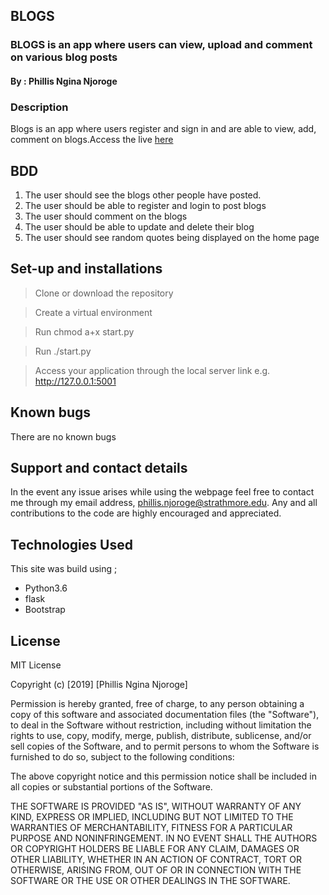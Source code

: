 ## BLOGS
### BLOGS is an app where users can view, upload and comment on various blog posts 
#### By : Phillis Ngina Njoroge

### Description
Blogs is an app where users register and sign in and are able to view, add, comment on blogs.Access the live [here](https://blogs101.herokuapp.com)

## BDD

1. The user should see the blogs other people have posted.
2. The user should be able to register and login to post blogs
3. The user should comment on the blogs
4. The user should be able to update and delete their blog
5. The user should see random quotes being displayed on the home page


## Set-up and installations

> Clone or download the repository

> Create a virtual environment

> Run chmod a+x start.py 

> Run ./start.py

> Access your application through the local     server link e.g. http://127.0.0.1:5001


## Known bugs
There are no known bugs

## Support and contact details
In the event any issue arises while using the webpage feel free to contact me through my email address, phillis.njoroge@strathmore.edu. Any and all contributions to the code are highly encouraged and appreciated.

## Technologies Used
This site was build using ;

* Python3.6
* flask
* Bootstrap

## License
MIT License

Copyright (c) [2019] [Phillis Ngina Njoroge]

Permission is hereby granted, free of charge, to any person obtaining a copy of this software and associated documentation files (the "Software"), to deal in the Software without restriction, including without limitation the rights to use, copy, modify, merge, publish, distribute, sublicense, and/or sell copies of the Software, and to permit persons to whom the Software is furnished to do so, subject to the following conditions:

The above copyright notice and this permission notice shall be included in all copies or substantial portions of the Software.

THE SOFTWARE IS PROVIDED "AS IS", WITHOUT WARRANTY OF ANY KIND, EXPRESS OR IMPLIED, INCLUDING BUT NOT LIMITED TO THE WARRANTIES OF MERCHANTABILITY, FITNESS FOR A PARTICULAR PURPOSE AND NONINFRINGEMENT. IN NO EVENT SHALL THE AUTHORS OR COPYRIGHT HOLDERS BE LIABLE FOR ANY CLAIM, DAMAGES OR OTHER LIABILITY, WHETHER IN AN ACTION OF CONTRACT, TORT OR OTHERWISE, ARISING FROM, OUT OF OR IN CONNECTION WITH THE SOFTWARE OR THE USE OR OTHER DEALINGS IN THE SOFTWARE.
